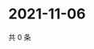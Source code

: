 # 2021-11-06

共 0 条

<!-- BEGIN WEIBO -->
<!-- 最后更新时间 Sat Nov 06 2021 15:00:43 GMT+0800 (China Standard Time) -->

<!-- END WEIBO -->
